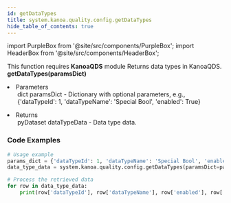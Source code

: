 ```yaml
---
id: getDataTypes
title: system.kanoa.quality.config.getDataTypes
hide_table_of_contents: true
---
```


import PurpleBox from '@site/src/components/PurpleBox';
import HeaderBox from '@site/src/components/HeaderBox';

<PurpleBox>This function requires <b>KanoaQDS</b> module</PurpleBox>
<HeaderBox header="Description">Returns data types in KanoaQDS.</HeaderBox>
<HeaderBox header="Syntax">
    <b>getDataTypes(paramsDict)</b>
    <li> Parameters <br />
        <ul>dict paramsDict - Dictionary with optional parameters, e.g., &#123;'dataTypeId': 1, 'dataTypeName': 'Special Bool', 'enabled': True}</ul>
    </li>
    <li> Returns <br />
        <ul>pyDataset dataTypeData - Data type data.</ul>
    </li>
</HeaderBox>

### Code Examples
```python
# Usage example
params_dict = {'dataTypeId': 1, 'dataTypeName': 'Special Bool', 'enabled': True}
data_type_data = system.kanoa.quality.config.getDataTypes(paramsDict=params_dict)

# Process the retrieved data
for row in data_type_data:
    print(row['dataTypeId'], row['dataTypeName'], row['enabled'], row['isNumeric'], row['pickListEnabled'], row['isTriggerType'])


